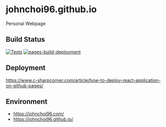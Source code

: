 # johnchoi96.github.io
Personal Webpage

## Build Status
[![Tests](https://github.com/johnchoi96/johnchoi96.github.io/actions/workflows/tests.yml/badge.svg)](https://github.com/johnchoi96/johnchoi96.github.io/actions/workflows/tests.yml)
[![pages-build-deployment](https://github.com/johnchoi96/johnchoi96.github.io/actions/workflows/pages/pages-build-deployment/badge.svg)](https://github.com/johnchoi96/johnchoi96.github.io/actions/workflows/pages/pages-build-deployment)

## Deployment
https://www.c-sharpcorner.com/article/how-to-deploy-react-application-on-github-pages/

## Environment
* https://johnchoi96.com/
* https://johnchoi96.github.io/
